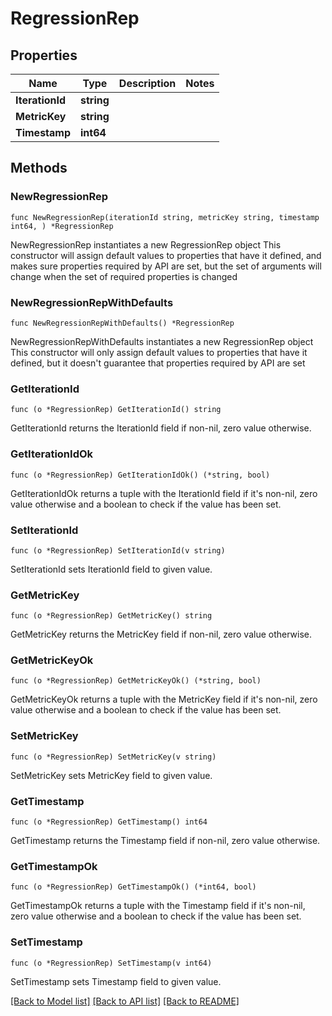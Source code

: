 # RegressionRep

## Properties

Name | Type | Description | Notes
------------ | ------------- | ------------- | -------------
**IterationId** | **string** |  | 
**MetricKey** | **string** |  | 
**Timestamp** | **int64** |  | 

## Methods

### NewRegressionRep

`func NewRegressionRep(iterationId string, metricKey string, timestamp int64, ) *RegressionRep`

NewRegressionRep instantiates a new RegressionRep object
This constructor will assign default values to properties that have it defined,
and makes sure properties required by API are set, but the set of arguments
will change when the set of required properties is changed

### NewRegressionRepWithDefaults

`func NewRegressionRepWithDefaults() *RegressionRep`

NewRegressionRepWithDefaults instantiates a new RegressionRep object
This constructor will only assign default values to properties that have it defined,
but it doesn't guarantee that properties required by API are set

### GetIterationId

`func (o *RegressionRep) GetIterationId() string`

GetIterationId returns the IterationId field if non-nil, zero value otherwise.

### GetIterationIdOk

`func (o *RegressionRep) GetIterationIdOk() (*string, bool)`

GetIterationIdOk returns a tuple with the IterationId field if it's non-nil, zero value otherwise
and a boolean to check if the value has been set.

### SetIterationId

`func (o *RegressionRep) SetIterationId(v string)`

SetIterationId sets IterationId field to given value.


### GetMetricKey

`func (o *RegressionRep) GetMetricKey() string`

GetMetricKey returns the MetricKey field if non-nil, zero value otherwise.

### GetMetricKeyOk

`func (o *RegressionRep) GetMetricKeyOk() (*string, bool)`

GetMetricKeyOk returns a tuple with the MetricKey field if it's non-nil, zero value otherwise
and a boolean to check if the value has been set.

### SetMetricKey

`func (o *RegressionRep) SetMetricKey(v string)`

SetMetricKey sets MetricKey field to given value.


### GetTimestamp

`func (o *RegressionRep) GetTimestamp() int64`

GetTimestamp returns the Timestamp field if non-nil, zero value otherwise.

### GetTimestampOk

`func (o *RegressionRep) GetTimestampOk() (*int64, bool)`

GetTimestampOk returns a tuple with the Timestamp field if it's non-nil, zero value otherwise
and a boolean to check if the value has been set.

### SetTimestamp

`func (o *RegressionRep) SetTimestamp(v int64)`

SetTimestamp sets Timestamp field to given value.



[[Back to Model list]](../README.md#documentation-for-models) [[Back to API list]](../README.md#documentation-for-api-endpoints) [[Back to README]](../README.md)


